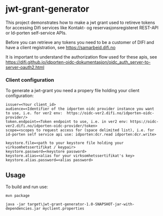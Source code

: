 # jwt-grant-generator

This project demonstrates how to make a jwt grant used to retireve tokens for accessing Difi services like Kontakt- og reservasjonsregisteret REST-API or Id-porten self-service APIs.

Before you can retrieve any tokens you need to be a customer of DIFI and have a client registration, see https://samarbeid.difi.no

It is important to understand the authorization flow used for these apis, see https://difi.github.io/idporten-oidc-dokumentasjon/oidc_auth_server-to-server-oauth2.html

### Client configuration
To generate a jwt-grant you need a propery file holding your client configuration:

```
issuer=<Your client_id>
audience=<Identifier of the idporten oidc provider instance you want to use, i.e. for ver2 env:  https://oidc-ver2.difi.no/idporten-oidc-provider/>
token.endpoint=<Token endpoint to use, i.e. in ver2 env: https://oidc-ver2.difi.no/idporten-oidc-provider/token>
scope=<scopes to request access for (space delimited list), i.e. for id-porten self service api use: idporten:dcr.read idporten:dcr.write>

keystore.file=<path to your keystore file holding your virksomhetssertifikat / keypair>
keystore.password=<keystore password>
keystore.alias=<alias for your virksomhetssertifikat's key>
keystore.alias.password=<alias password>

```

## Usage

To build and run use:

```
mvn package

java -jar target\jwt-grant-generator-1.0-SNAPSHOT-jar-with-dependencies.jar myclient.properties

```